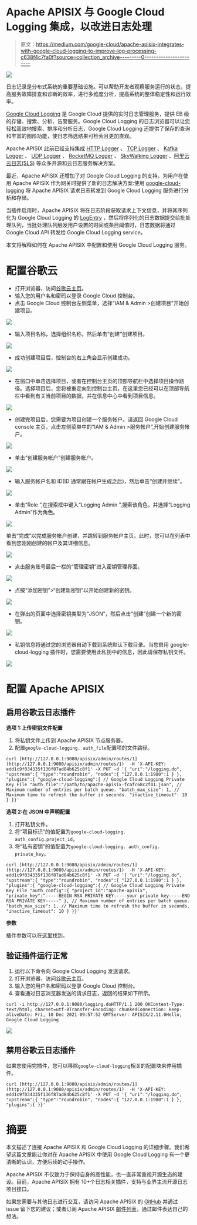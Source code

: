 # Apache APISIX 与 Google Cloud Logging 集成，以改进日志处理

> 原文：<https://medium.com/google-cloud/apache-apisix-integrates-with-google-cloud-logging-to-improve-log-processing-c638f4c7fa0f?source=collection_archive---------0----------------------->

![](img/da8151b60488fb69cc40fae9160db2ce.png)

日志记录是分布式系统的重要基础设施。可以帮助开发者观察服务运行的状态，提高服务故障排查和诊断的效率，进行多维度分析，提高系统的整体稳定性和运行效率。

[Google Cloud Logging](https://cloud.google.com/logging/) 是 Google Cloud 提供的实时日志管理服务，提供 EB 级的存储、搜索、分析、告警服务。Google Cloud Logging 的日志浏览器可以让您轻松高效地搜索、排序和分析日志，Google Cloud Logging 还提供了保存的查询和丰富的图形功能，使日志筛选结果可检索且更加直观。

Apache APISIX 此前已经支持集成 [HTTP Logger](https://github.com/apache/apisix/blob/master/docs/en/latest/plugins/http-logger.md) 、 [TCP Logger](https://github.com/apache/apisix/blob/master/docs/en/latest/plugins/tcp-logger.md) 、 [Kafka Logger](https://github.com/apache/apisix/blob/master/docs/en/latest/plugins/kafka-logger.md) 、 [UDP Logger](https://github.com/apache/apisix/blob/master/docs/en/latest/plugins/udp-logger.md) 、 [RocketMQ Logger](https://github.com/apache/apisix/blob/master/docs/en/latest/plugins/rocketmq-logger.md) 、 [SkyWalking Logger](https://github.com/apache/apisix/blob/master/docs/en/latest/plugins/skywalking-logger.md) 、[阿里云云日志(SLS)](https://github.com/apache/apisix/blob/master/docs/en/latest/plugins/sls-logger.md) 等众多开源和云日志服务解决方案。

最近，Apache APISIX 还增加了对 Google Cloud Logging 的支持，为用户在使用 Apache APISIX 作为网关时提供了新的日志解决方案:使用 [google-cloud-logging](https://github.com/apache/apisix/blob/master/docs/en/latest/plugins/google-cloud-logging.md) 将 Apache APISIX 请求日志转发到 Google Cloud Logging 服务进行分析和存储。

当插件启用时，Apache APISIX 将在日志阶段获取请求上下文信息，并将其序列化为 Google Cloud Logging 的 [LogEntry](https://cloud.google.com/logging/docs/reference/v2/rest/v2/LogEntry) ，然后将序列化的日志数据提交给批处理队列，当批处理队列触发用户设置的时间或条目阈值时，日志数据将通过 Google Cloud API 转发给 Google Cloud Logging service。

本文将解释如何在 Apache APISIX 中配置和使用 Google Cloud Logging 服务。

# 配置谷歌云

*   打开浏览器，访问[谷歌云主页](https://console.cloud.google.com/home/dashboard)。
*   输入您的用户名和密码以登录 Google Cloud 控制台。
*   点击 Google Cloud 控制台左侧菜单，选择“IAM & Admin >创建项目”开始创建项目。

![](img/fcdfff5326c8837179194ab05755bbc7.png)

*   输入项目名称，选择组织名称，然后单击“创建”创建项目。

![](img/431b808ad3d2f24dd6758fb60d022994.png)

*   成功创建项目后，控制台的右上角会显示创建成功。

![](img/ac1407ee5dfa38d91aecc3e04e6441e1.png)

*   在窗口中单击选择项目，或者在控制台主页的顶部导航栏中选择项目操作路径。选择项目后，您将被重定向到控制台主页，在这里您已经可以在顶部导航栏中看到有关当前项目的数据，并在信息中心中看到项目信息。

![](img/3c1d89e4c2abc910f7b1b9a2bee7bfee.png)

*   创建完项目后，您需要为项目创建一个服务帐户。请返回 Google Cloud console 主页，点击左侧菜单中的“IAM & Admin >服务帐户”,开始创建服务帐户。

![](img/f20adbad8a70bf366a569dab44bae2c7.png)

*   单击“创建服务帐户”创建服务帐户。

![](img/41e7a2efced0b356b8645f23966f4f83.png)

*   输入服务帐户名和 ID(ID 通常跟在帐户生成之后)，然后单击“创建并继续”。

![](img/059aa0d7f656ea15cd694a714a55693c.png)

*   单击“Role ”,在搜索框中键入“Logging Admin ”,搜索该角色，并选择“Logging Admin”作为角色。

![](img/1089525424a516118baf7f20e56f53ac.png)

单击“完成”以完成服务帐户创建，并跳转到服务帐户主页。此时，您可以在列表中看到您刚刚创建的帐户及其详细信息。

![](img/a4ab64f409db87be4d4cb307e23f882c.png)

*   点击服务账号最后一栏的“管理密钥”进入密钥管理界面。

![](img/dc37d9e8109e4df08a7900bef593e1f9.png)

*   点按“添加密钥”>“创建新密钥”以开始创建新的密钥。

![](img/4eb23f920a820c49de5ed8c79150d217.png)

*   在弹出的页面中选择密钥类型为“JSON”，然后点击“创建”创建一个新的密钥。

![](img/f9f0e26c02dbca129b73f6c33ce67e1f.png)

*   私钥信息将通过您的浏览器自动下载到系统默认下载目录。当您启用 google-cloud-logging 插件时，您需要使用此私钥中的信息，因此请保存私钥文件。

![](img/f48a9240fdeef3bf49f576f223598d44.png)

# 配置 Apache APISIX

## 启用谷歌云日志插件

**选项 1:上传密钥文件配置**

1.  将私钥文件上传到 Apache APISIX 节点服务器。
2.  配置`google-cloud-logging. auth_file`配置项的文件路径。

```
curl [http://127.0.0.1:9080/apisix/admin/routes/1](http://127.0.0.1:9080/apisix/admin/routes/1)  -H 'X-API-KEY: edd1c9f034335f136f87ad84b625c8f1' -X PUT -d '{ "uri":"/logging.do", "upstream":{ "type":"roundrobin", "nodes":{ "127.0.0.1:1980":1 } }, "plugins":{ "google-cloud-logging":{ // Google Cloud Logging Private Key File "auth_file":"/path/to/apache-apisix-fcafc68c2f41.json", // Maximum number of entries per batch queue. "batch_max_size": 1, // Maximum time to refresh the buffer in seconds. "inactive_timeout": 10 } }}'
```

**选项 2:在 JSON 中声明配置**

1.  打开私钥文件。
2.  将“项目标识”的值配置为`google-cloud-logging. auth_config.project_id`。
3.  将“私有密钥”的值配置为`google-cloud-logging. auth_config. private_key`。

```
curl [http://127.0.0.1:9080/apisix/admin/routes/1](http://127.0.0.1:9080/apisix/admin/routes/1)  -H 'X-API-KEY: edd1c9f034335f136f87ad84b625c8f1' -X PUT -d '{ "uri":"/logging.do", "upstream":{ "type":"roundrobin", "nodes":{ "127.0.0.1:1980":1 } }, "plugins":{ "google-cloud-logging":{ // Google Cloud Logging Private Key File "auth_config":{ "project_id":"apache-apisix", "private_key":"-----BEGIN RSA PRIVATE KEY-----your private key-----END RSA PRIVATE KEY-----" }, // Maximum number of entries per batch queue. "batch_max_size": 1, // Maximum time to refresh the buffer in seconds. "inactive_timeout": 10 } }}'
```

**参数**

插件参数可以在[这里](https://apisix.apache.org/blog/2021/12/22/google-logging/#parameters)找到。

## 验证插件运行正常

1.  运行以下命令向 Google Cloud Logging 发送请求。
2.  打开浏览器，访问[谷歌云主页](https://console.cloud.google.com/home/dashboard)。
3.  输入您的用户名和密码以登录 Google Cloud 控制台。
4.  查看通过日志浏览器发送的请求日志，返回的结果如下所示。

```
curl -i http://127.0.0.1:9080/logging.doHTTP/1.1 200 OKContent-Type: text/html; charset=utf-8Transfer-Encoding: chunkedConnection: keep-aliveDate: Fri, 10 Dec 2021 09:57:52 GMTServer: APISIX/2.11.0Hello, Google Cloud Logging
```

![](img/e8cf821755371ec204faf787e64f895f.png)

## 禁用谷歌云日志插件

如果您使用完插件，您可以移除`google-cloud-logging`相关的配置块来停用插件。

```
curl [http://127.0.0.1:9080/apisix/admin/routes/1](http://127.0.0.1:9080/apisix/admin/routes/1)  -H 'X-API-KEY: edd1c9f034335f136f87ad84b625c8f1' -X PUT -d '{ "uri":"/logging.do", "upstream":{ "type":"roundrobin", "nodes":{ "127.0.0.1:1980":1 } }, "plugins":{ }}'
```

# 摘要

本文描述了连接 Apache APISIX 和 Google Cloud Logging 的详细步骤。我们希望这篇文章能让你对在 Apache APISIX 中使用 Google Cloud Logging 有一个更清晰的认识，方便后续的动手操作。

Apache APISIX 不仅致力于保持自身的高性能，也一直非常重视开源生态的建设。目前，Apache APISIX 拥有 10+个日志相关插件，支持与业界主流开源日志项目接口。

如果您需要与其他日志进行交互，请访问 Apache APISIX 的 [GitHub](https://github.com/apache/apisix/issues) 并通过 issue 留下您的建议；或者订阅 Apache APISIX [邮件列表](https://apisix.apache.org/zh/docs/general/subscribe-guide)，通过邮件表达自己的想法。